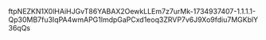 
ftpNEZKN1X0lHAiHJGvT86YABAX2OewkLLEm7z7urMk-1734937407-1.1.1.1-Qp30MB7fu3IqPA4wmAPG1lmdpGaPCxd1eoq3ZRVP7v6J9Xo9fdiu7MGKblY36qQs